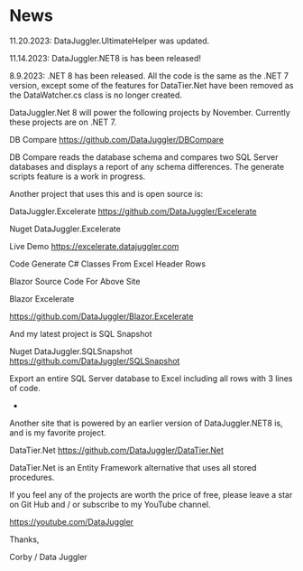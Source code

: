 # News
11.20.2023: DataJuggler.UltimateHelper was updated.

11.14.2023: DataJuggler.NET8 is has been released!

8.9.2023: .NET 8 has been released. All the code is the same as the .NET 7 version, except some of the features
for DataTier.Net have been removed as the DataWatcher.cs class is no longer created.

DataJuggler.Net 8 will power the following projects by November. Currently these projects are on .NET 7.

DB Compare
https://github.com/DataJuggler/DBCompare

DB Compare reads the database schema and compares two SQL Server databases and displays a report
of any schema differences. The generate scripts feature is a work in progress.

Another project that uses this and is open source is:

DataJuggler.Excelerate
https://github.com/DataJuggler/Excelerate

Nuget DataJuggler.Excelerate

Live Demo
https://excelerate.datajuggler.com

Code Generate C# Classes From Excel Header Rows

Blazor Source Code For Above Site

Blazor Excelerate

https://github.com/DataJuggler/Blazor.Excelerate

And my latest project is SQL Snapshot

Nuget DataJuggler.SQLSnapshot
https://github.com/DataJuggler/SQLSnapshot

Export an entire SQL Server database to Excel including all rows with 3 lines of code.

-

Another site that is powered by an earlier version of DataJuggler.NET8 is, and is my favorite project.

DataTier.Net
https://github.com/DataJuggler/DataTier.Net

DataTier.Net is an Entity Framework alternative that uses all stored procedures.

If you feel any of the projects are worth the price of free, please leave a star on Git Hub and / or
subscribe to my YouTube channel.

https://youtube.com/DataJuggler

Thanks,

Corby / Data Juggler












